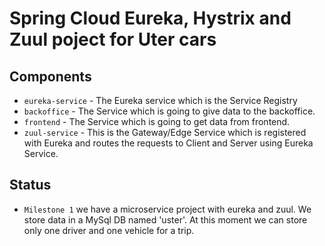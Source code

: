 # Spring Cloud Eureka, Hystrix and Zuul poject for Uter cars

## Components
- `eureka-service` - The Eureka service which is the Service Registry
- `backoffice` - The Service which is going to give data to the backoffice.
- `frontend` - The Service which is going to get data from frontend.
- `zuul-service` - This is the Gateway/Edge Service which is registered with Eureka and routes the requests to Client and Server using Eureka Service.

## Status
- `Milestone 1` we have a microservice project with eureka and zuul. We store data in a MySql DB named 'uster'. At this moment we can store only one driver and one vehicle for a trip.